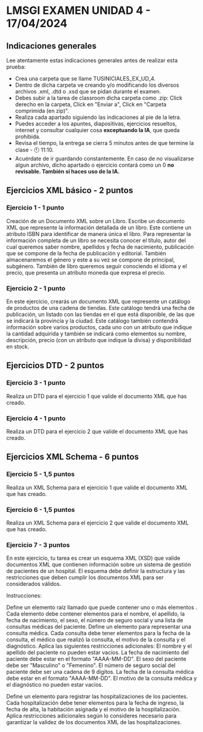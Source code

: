 # LMSGI EXAMEN UNIDAD 4 - 17/04/2024

## Indicaciones generales
Lee atentamente estas indicaciones generales antes de realizar esta prueba:
* Crea una carpeta que se llame TUSINICIALES_EX_UD_4.
* Dentro de dicha carpeta ve creando y/o modificando los diversos archivos .xml, .dtd o .xsd que se pidan durante el examen.
* Debes subir a la tarea de classroom dicha carpeta como .zip: Click derecho en la carpeta, Click en "Enviar a", Click en "Carpeta comprimida (en zip)".
* Realiza cada apartado siguiendo las indicaciones al pie de la letra.
* Puedes acceder a los apuntes, diapositivas, ejercicios resueltos, internet y consultar cualquier cosa <b>exceptuando la IA</b>, que queda prohibida.
* Revisa el tiempo, la entrega se cierra 5 minutos antes de que termine la clase - 🕙 11:10.
* Acuérdate de ir guardando constantemente. En caso de no visualizarse algun archivo, dicho apartado o ejercicio contará como un 0 <b>no revisable. También si haces uso de la IA. </b>


## **Ejercicios XML básico - 2 puntos**

### Ejercicio 1 - 1 punto
Creación de un Documento XML sobre un Libro. Escribe un documento XML que represente la información detallada de un libro. Este contiene un atributo ISBN para identificar de manera única el libro. Para representar la información completa de un libro se necesita conocer el título, autor del cual queremos saber nombre, apellidos y fecha de nacimiento, publicación que se compone de la fecha de publicación y editorial. También almacenaremos el género y este a su vez se compone de principal, subgénero. También de libro queremos seguir conociendo el idioma y el precio, que presenta un atributo moneda que expresa el precio.

### Ejercicio 2 - 1 punto
En este ejercicio, crearás un documento XML que represente un catálogo de productos de una cadena de tiendas. Este catálogo tendrá una fecha de publicación, un listado con las tiendas en el que está disponible, de las que se indicará la provincia y la ciudad. Este catálogo también contendrá información sobre varios productos, cada uno con un atributo que indique la cantidad adquirida y también se indicará como elementos su nombre, descripción, precio (con un atributo que indique la divisa) y disponibilidad en stock.

## **Ejercicios DTD - 2 puntos**
### Ejercicio 3 - 1 punto
Realiza un DTD para el ejercicio 1 que valide el documento XML que has creado.

### Ejercicio 4 - 1 punto
Realiza un DTD para el ejercicio 2 que valide el documento XML que has creado.

## **Ejercicios XML Schema - 6 puntos**
### Ejercicio 5 - 1,5 puntos
Realiza un XML Schema para el ejercicio 1 que valide el documento XML que has creado.

### Ejercicio 6 - 1,5 puntos
Realiza un XML Schema para el ejercicio 2 que valide el documento XML que has creado.

### Ejercicio 7 - 3 puntos
En este ejercicio, tu tarea es crear un esquema XML (XSD) que valide documentos XML que contienen información sobre un sistema de gestión de pacientes de un hospital. El esquema debe definir la estructura y las restricciones que deben cumplir los documentos XML para ser considerados válidos.

Instrucciones:

Define un elemento raíz llamado <hospital> que puede contener uno o más elementos <paciente>.
Cada elemento <paciente> debe contener elementos para el nombre, el apellido, la fecha de nacimiento, el sexo, el número de seguro social y una lista de consultas médicas del paciente.
Define un elemento <consulta> para representar una consulta médica. Cada consulta debe tener elementos para la fecha de la consulta, el médico que realizó la consulta, el motivo de la consulta y el diagnóstico.
Aplica las siguientes restricciones adicionales:
El nombre y el apellido del paciente no pueden estar vacíos.
La fecha de nacimiento del paciente debe estar en el formato "AAAA-MM-DD".
El sexo del paciente debe ser "Masculino" o "Femenino".
El número de seguro social del paciente debe ser una cadena de 9 dígitos.
La fecha de la consulta médica debe estar en el formato "AAAA-MM-DD".
El motivo de la consulta médica y el diagnóstico no pueden estar vacíos.

Define un elemento <hospitalizacion> para registrar las hospitalizaciones de los pacientes. Cada hospitalización debe tener elementos para la fecha de ingreso, la fecha de alta, la habitación asignada y el motivo de la hospitalización.
Aplica restricciones adicionales según lo consideres necesario para garantizar la validez de los documentos XML de las hospitalizaciones.
